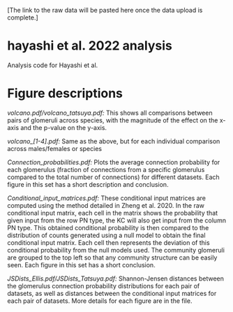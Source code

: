 [The link to the raw data will be pasted here once the data upload is complete.]

# hayashi et al. 2022 analysis

Analysis code for Hayashi et al.

# Figure descriptions

*volcano.pdf/volcano_tatsuya.pdf:* This shows all comparisons between pairs of glomeruli across species, with the magnitude of the effect on the x-axis and the p-value on the y-axis.

*volcano_[1-4].pdf:* Same as the above, but for each individual comparison across males/females or species

*Connection_probabilities.pdf:* Plots the average connection probability for each glomerulus (fraction of connections from a specific glomerulus compared to the total number of connections) for different datasets. Each figure in this set has a short description and conclusion.

*Conditional_input_matrices.pdf:* These conditional input matrices are computed using the method detailed in Zheng et al. 2020. In the raw conditional input matrix, each cell in the matrix shows the probability that given input from the row PN type, the KC will also get input from the column PN type. This obtained conditional probability is then compared to the distribution of counts generated using a null model to obtain the final conditional input matrix. Each cell then represents the deviation of this conditional probability from the null models used. The community glomeruli are grouped to the top left so that any community structure can be easily seen. Each figure in this set has a short 
conclusion.

*JSDists_Ellis.pdf/JSDists_Tatsuya.pdf:* Shannon-Jensen distances between the glomerulus connection probability distributions for each pair of datasets, as well as distances between the conditional input matrices for each pair of datasets. More details for each figure are in the file.
   
